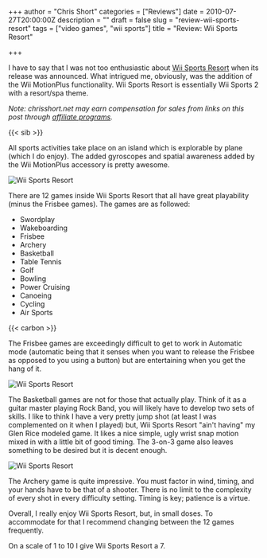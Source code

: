 +++
author = "Chris Short"
categories = ["Reviews"]
date = 2010-07-27T20:00:00Z
description = ""
draft = false
slug = "review-wii-sports-resort"
tags = ["video games", "wii sports"]
title = "Review: Wii Sports Resort"

+++

I have to say that I was not too enthusiastic about [Wii Sports Resort](https://amzn.to/2Zb2oGO) when its release was announced. What intrigued me, obviously, was the addition of the Wii MotionPlus functionality. Wii Sports Resort is essentially Wii Sports 2 with a resort/spa theme.

*Note: chrisshort.net may earn compensation for sales from links on this post through [affiliate programs](/terms/).*

{{< sib >}}

All sports activities take place on an island which is explorable by plane (which I do enjoy).  The added gyroscopes and spatial awareness added by the Wii MotionPlus accessory is pretty awesome.

![Wii Sports Resort](https://cdn.chrisshort.net/wii-sports-resort-01.jpg)

There are 12 games inside Wii Sports Resort that all have great playability (minus the Frisbee games).  The games are as followed:

* Swordplay
* Wakeboarding
* Frisbee
* Archery
* Basketball
* Table Tennis
* Golf
* Bowling
* Power Cruising
* Canoeing
* Cycling
* Air Sports

{{< carbon >}}

The Frisbee games are exceedingly difficult to get to work in Automatic mode (automatic being that it senses when you want to release the Frisbee as opposed to you using a button) but are entertaining when you get the hang of it.

![Wii Sports Resort](https://cdn.chrisshort.net/wii-sports-resort-02.jpg)

The Basketball games are not for those that actually play.  Think of it as a guitar master playing Rock Band, you will likely have to develop two sets of skills.  I like to think I have a very pretty jump shot (at least I was complemented on it when I played) but, Wii Sports Resort "ain't having" my Glen Rice modeled game.  It likes a nice simple, ugly wrist snap motion mixed in with a little bit of good timing.  The 3-on-3 game also leaves something to be desired but it is decent enough.

![Wii Sports Resort](https://cdn.chrisshort.net/wii-sports-resort-03.jpg)

The Archery game is quite impressive.  You must factor in wind, timing, and your hands have to be that of a shooter.  There is no limit to the complexity of every shot in every difficulty setting.  Timing is key; patience is a virtue.

Overall, I really enjoy Wii Sports Resort, but, in small doses.  To accommodate for that I recommend changing between the 12 games frequently.

On a scale of 1 to 10 I give Wii Sports Resort a 7.


